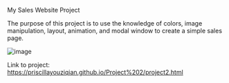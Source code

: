 My Sales Website Project

The purpose of this project is to use the knowledge of colors, image manipulation, layout, animation, and modal window to create a simple sales page. 

![image](https://user-images.githubusercontent.com/79026729/166123819-c091f26a-f03f-45d8-b0c7-b612caabdceb.png)



Link to project: https://priscillayouziqian.github.io/Project%202/project2.html

